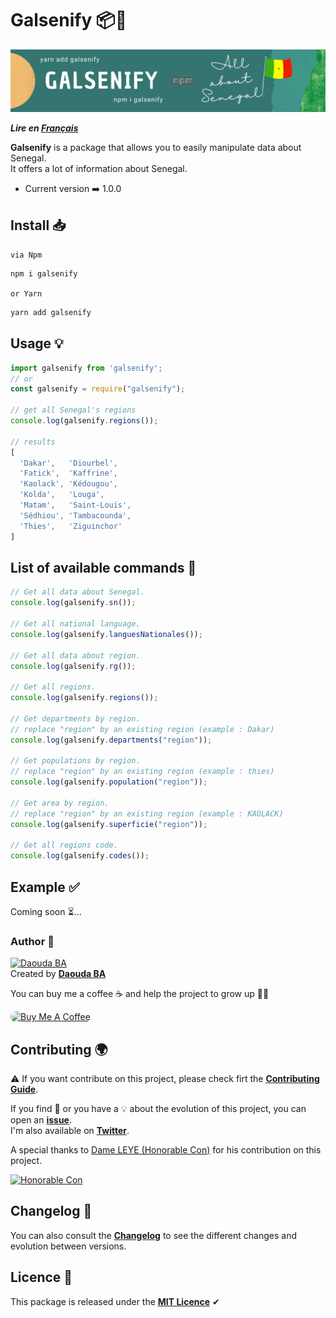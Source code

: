 # Galsenify 📦💫

![COVER](assets/img/cover.png)

***Lire en [Français](./assets/translate/FR.md)***

**Galsenify** is a package that allows you to easily manipulate data about Senegal.  
It offers a lot of information about Senegal.

- Current version ➡️ 1.0.0

## Install 📥

`via Npm`

```bash
npm i galsenify
```

`or Yarn`

```bash
yarn add galsenify
```

## Usage 💡

```js
import galsenify from 'galsenify';
// or
const galsenify = require("galsenify");

// get all Senegal's regions
console.log(galsenify.regions());

// results
[
  'Dakar',   'Diourbel',
  'Fatick',  'Kaffrine',
  'Kaolack', 'Kédougou',
  'Kolda',   'Louga',
  'Matam',   'Saint-Louis',
  'Sédhiou', 'Tambacounda',
  'Thies',   'Ziguinchor'
]
```

## List of available commands 🧩

```js
// Get all data about Senegal.
console.log(galsenify.sn());

// Get all national language.
console.log(galsenify.languesNationales());

// Get all data about region.
console.log(galsenify.rg());

// Get all regions.
console.log(galsenify.regions());

// Get departments by region.
// replace "region" by an existing region (example : Dakar)
console.log(galsenify.departments("region"));

// Get populations by region.
// replace "region" by an existing region (example : thies)
console.log(galsenify.population("region"));

// Get area by region.
// replace "region" by an existing region (example : KAOLACK)
console.log(galsenify.superficie("region"));

// Get all regions code.
console.log(galsenify.codes());
```

## Example ✅

Coming soon ⏳...

### Author 🌟

[![Daouda BA](https://avatars.githubusercontent.com/daoodaba975?s=64)](https://github.com/daoodaba975)  
Created by **[Daouda BA](https://github.com/daoodaba975)**

You can buy me a coffee ☕ and help the project to grow up 🙌🏾

<a href="https://www.buymeacoffee.com/daoodaba975" target="_blank"><img src="https://cdn.buymeacoffee.com/buttons/lato-orange.png" alt="Buy Me A Coffee" style="height: 51px !important;width: 217px !important; border-radius: 10px;" ></a>

## Contributing 🌍

⚠️ If you want contribute on this project, please check firt the **[Contributing Guide](./assets/CONTRIBUTING.md)**.

If you find 🐞 or you have a 💡 about the evolution of this project, you can open an **[issue](https://github.com/daoodaba975/galsenify/issues/new)**.  
I'm also available on **[Twitter](https://twitter.com/daoodaba975)**.

A special thanks to [Dame LEYE (Honorable Con)](https://github.com/honorableCon) for his contribution on this project.

[![Honorable Con](https://avatars.githubusercontent.com/honorableCon?s=64)](https://github.com/honorableCon)

## Changelog 🔁

You can also consult the **[Changelog](./assets/CHANGELOG.md)** to see the different changes and evolution between versions.

## Licence 🎫

This package is released under the **[MIT Licence](./assets/LICENCE.md)** ✔

